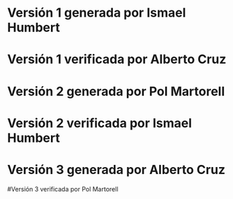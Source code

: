# Versión 1 generada por Ismael Humbert
# Versión 1 verificada por Alberto Cruz
# Versión 2 generada por Pol Martorell
# Versión 2 verificada por Ismael Humbert
# Versión 3 generada por Alberto Cruz
#Versión 3 verificada por Pol Martorell
